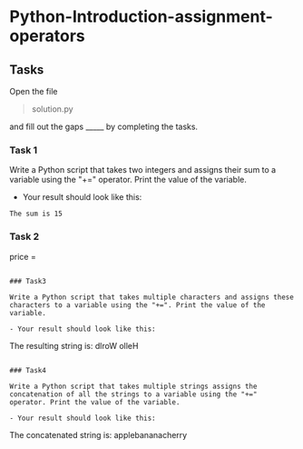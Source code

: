 # Python-Introduction-assignment-operators


## Tasks

Open the file

> solution.py

and fill out the gaps _____  by completing the tasks.

### Task 1

Write a Python script that takes two integers and assigns their sum to a variable using the "+=" operator. Print the value of the variable.

- Your result should look like this:

```
The sum is 15
```

### Task 2

price =
```

### Task3

Write a Python script that takes multiple characters and assigns these characters to a variable using the "+=". Print the value of the variable.

- Your result should look like this:

```
The resulting string is: dlroW olleH
```

### Task4

Write a Python script that takes multiple strings assigns the concatenation of all the strings to a variable using the "+=" operator. Print the value of the variable.

- Your result should look like this:

```
The concatenated string is: applebananacherry
```